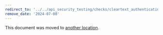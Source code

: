```yaml
---
redirect_to: '../../api_security_testing/checks/cleartext_authentication_check.md'
remove_date: '2024-07-08'
---
```


This document was moved to [another location](../../api_security_testing/checks/cleartext_authentication_check.md).

<!-- This redirect file can be deleted after <2024-07-08>. -->
<!-- Redirects that point to other docs in the same project expire in three months. -->
<!-- Redirects that point to docs in a different project or site (for example, link is not relative and starts with `https:`) expire in one year. -->
<!-- Before deletion, see: https://docs.gitlab.com/ee/development/documentation/redirects.html -->